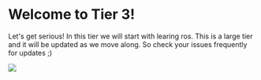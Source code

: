 # Welcome to Tier 3!

Let's get serious! In this tier we will start with learing ros. This is a large tier and it will be updated as we move along. So check your issues frequently for updates ;)

![](https://fbe-gitlab.hs-weingarten.de/mat-iki/amr-mat/raw/master/.img/tier3.png)


